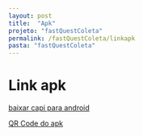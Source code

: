 ```yaml
---
layout: post
title:  "Apk"
projeto: "fastQuestColeta"
permalink: /fastQuestColeta/linkapk
pasta: "fastQuestColeta"
---	
```


# Link apk
<a href="https://github.com/hsrtechonline/hsrtechonline.github.io/raw/master/app-debug.apk">baixar capi para android</a>

[QR Code do apk](https://github.com/hsrtechonline/hsrtechonline.github.io/blob/master/frame.png)
